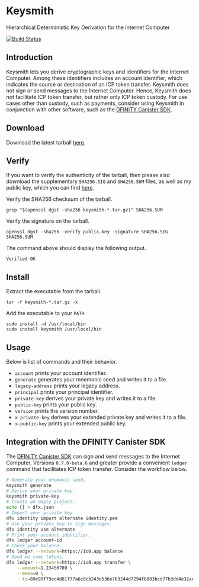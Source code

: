 # Keysmith

Hierarchical Deterministic Key Derivation for the Internet Computer

[![Build Status](https://github.com/dfinity/keysmith/workflows/build/badge.svg)](https://github.com/dfinity/keysmith/actions?query=workflow%3Abuild)

## Introduction

Keysmith lets you derive cryptographic keys and identifiers for the Internet Computer. Among these identifiers includes an account identifier, which indicates the source or destination of an ICP token transfer. Keysmith does not sign or send messages to the Internet Computer. Hence, Keysmith does not facilitate ICP token transfer, but rather only ICP token custody. For use cases other than custody, such as payments, consider using Keysmith in conjunction with other software, such as the [DFINITY Canister SDK](https://github.com/dfinity/keysmith#integration-with-the-dfinity-canister-sdk).

## Download

Download the latest tarball [here](https://github.com/dfinity/keysmith/releases).

## Verify

If you want to verify the authenticity of the tarball, then please also download the supplementary `SHA256.SIG` and `SHA256.SUM` files, as well as my public key, which you can find [here](https://sovereign.io/public.key).

Verify the SHA256 checksum of the tarball.

```text
grep "$(openssl dgst -sha256 keysmith-*.tar.gz)" SHA256.SUM
```

Verify the signature on the tarball.

```text
openssl dgst -sha256 -verify public.key -signature SHA256.SIG SHA256.SUM
```

The command above should display the following output.

```text
Verified OK
```

## Install

Extract the executable from the tarball.

```text
tar -f keysmith-*.tar.gz -x 
```

Add the executable to your `PATH`.

```text
sudo install -d /usr/local/bin
sudo install keysmith /usr/local/bin
```

## Usage

Below is list of commands and their behavior.

- `account` prints your account identifier.
- `generate` generates your mnemonic seed and writes it to a file.
- `legacy-address` prints your legacy address.
- `principal` prints your principal identifier.
- `private-key` derives your private key and writes it to a file.
- `public-key` prints your public key.
- `version` prints the version number.
- `x-private-key` derives your extended private key and writes it to a file.
- `x-public-key` prints your extended public key.

## Integration with the DFINITY Canister SDK

The [DFINITY Canister SDK](https://sdk.dfinity.org) can sign and send messages to the Internet Computer. Versions `0.7.0-beta.6` and greater provide a convenient `ledger` command that facilitates ICP token transfer. Consider the workflow below.

```bash
# Generate your mnemonic seed.
keysmith generate
# Derive your private key.
keysmith private-key
# Create an empty project.
echo {} > dfx.json
# Import your private key.
dfx identity import alternate identity.pem
# Use your private key to sign messages.
dfx identity use alternate
# Print your account identifier.
dfx ledger account-id
# Check your balance.
dfx ledger --network=https://ic0.app balance
# Send me some tokens.
dfx ledger --network=https://ic0.app transfer \
    --amount=1.23456789 \
    --memo=0 \
    --to=89e99f79ec4d81f77a6c8cb243e536e7b3244d7294fb803bcd77b3dd4e32ae36
```
